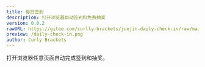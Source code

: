 ```yaml
---
title: 每日签到
description: 打开浏览器自动签到和免费抽奖
version: 0.0.2
rawURL: https://gitee.com/curlly-brackets/juejin-daily-check-in/raw/main/main.user.js
preview: /daily-check-in.png
author: Curly Brackets
---
```


打开浏览器任意页面自动完成签到和抽奖。
